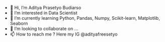 - 👋 Hi, I’m Aditya Prasetyo Budiarso
- 👀 I’m interested in Data Scientist
- 🌱 I’m currently learning Python, Pandas, Numpy, Scikit-learn, Matplotlib, Seaborn
- 💞️ I’m looking to collaborate on ...
- 📫 How to reach me ? Here my IG @adityafreesetyo

<!---
artso17/artso17 is a ✨ special ✨ repository because its `README.md` (this file) appears on your GitHub profile.
You can click the Preview link to take a look at your changes.
--->
